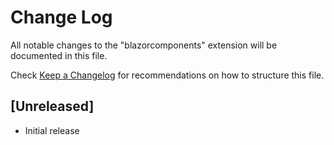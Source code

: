 # Change Log

All notable changes to the "blazorcomponents" extension will be documented in this file.

Check [Keep a Changelog](http://keepachangelog.com/) for recommendations on how to structure this file.

## [Unreleased]

- Initial release